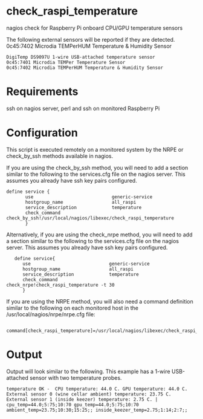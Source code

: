 # check_raspi_temperature
nagios check for Raspberry Pi onboard CPU/GPU temperature sensors

The following external sensors will be reported if they are detected.  0c45:7402 Microdia TEMPerHUM Temperature & Humidity Sensor
```
DigiTemp DS9097U 1-wire USB-attached temperature sensor
0c45:7401 Microdia TEMPer Temperature Sensor
0c45:7402 Microdia TEMPerHUM Temperature & Humidity Sensor
```

# Requirements
ssh on nagios server, perl and ssh on monitored Raspberry Pi

#  Configuration

This script is executed remotely on a monitored system by the NRPE or check_by_ssh methods available in nagios.

If you are using the check_by_ssh method, you will need to add a section similar to the following to the services.cfg file on the nagios server.
This assumes you already have ssh key pairs configured.
```
define service {
       use                             generic-service
       hostgroup_name                  all_raspi
       service_description             temperature
       check_command                   check_by_ssh!/usr/local/nagios/libexec/check_raspi_temperature
       }
 ```
 
 Alternatively, if you are using the check_nrpe method, you will need to add a section similar to the following to the services.cfg file on the nagios server.
This assumes you already have ssh key pairs configured.
```
   define service{
      use                             generic-service
      hostgroup_name                  all_raspi
      service_description             temperature
      check_command                   check_nrpe!check_raspi_temperature -t 30
      }
  ```

If you are using the NRPE method, you will also need a command definition similar to the following on each monitored host in the /usr/local/nagios/nrpe/nrpe.cfg file:
```
    command[check_raspi_temperature]=/usr/local/nagios/libexec/check_raspi_temperature
```
 
# Output

Output will look similar to the following.  This example has a 1-wire USB-attached sensor with two temperature probes.
```
temperature OK -  CPU temperature: 44.0 C. GPU temperature: 44.0 C. External sensor 0 (wine cellar ambient) temperature: 23.75 C.  External sensor 1 (inside keezer) temperature: 2.75 C. |  cpu_temp=44.0;5:75;10:70 gpu_temp=44.0;5:75;10:70 ambient_temp=23.75;10:30;15:25;; inside_keezer_temp=2.75;1:14;2:7;;
```
